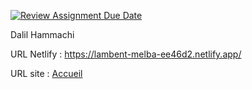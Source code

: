 [![Review Assignment Due Date](https://classroom.github.com/assets/deadline-readme-button-24ddc0f5d75046c5622901739e7c5dd533143b0c8e959d652212380cedb1ea36.svg)](https://classroom.github.com/a/DLDyybNZ)

Dalil Hammachi

URL Netlify : https://lambent-melba-ee46d2.netlify.app/

URL site : [Accueil]('https://dahafilm.dalil-hammachi.fr/')